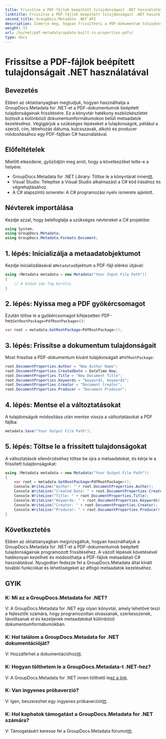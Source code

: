 ```yaml
---
title: Frissítse a PDF-fájlok beépített tulajdonságait .NET használatával
linktitle: Frissítse a PDF-fájlok beépített tulajdonságait .NET használatával
second_title: GroupDocs.Metadata .NET API
description: Ismerje meg, hogyan frissítheti a PDF-dokumentum tulajdonságait C# és GroupDocs.Metadata for .NET használatával. Módosítsa a szerzőt, a címet, a kulcsszavakat és egyebeket programozottan.
weight: 15
url: /hu/net/pdf-metadata/update-built-in-properties-pdfs/
type: docs
---
```

# Frissítse a PDF-fájlok beépített tulajdonságait .NET használatával

## Bevezetés
Ebben az oktatóanyagban megtudjuk, hogyan használhatja a GroupDocs.Metadata for .NET-et a PDF-dokumentumok beépített tulajdonságainak frissítésére. Ez a könyvtár hatékony eszközkészletet biztosít a különböző dokumentumformátumokon belüli metaadatok kezeléséhez. Végigjárjuk a szükséges lépéseket a tulajdonságok, például a szerző, cím, létrehozás dátuma, kulcsszavak, alkotó és producer módosításához egy PDF-fájlban C# használatával.
## Előfeltételek
Mielőtt elkezdené, győződjön meg arról, hogy a következőket tette-e a helyére:
-  GroupDocs.Metadata for .NET Library: Töltse le a könyvtárat innen[itt](https://releases.groupdocs.com/metadata/net/).
- Visual Studio: Telepítse a Visual Studio alkalmazást a C# kód írásához és végrehajtásához.
- A C# alapszintű ismerete: A C# programozási nyelv ismerete ajánlott.

## Névterek importálása
Kezdje azzal, hogy belefoglalja a szükséges névtereket a C# projektbe:
```csharp
using System;
using GroupDocs.Metadata;
using GroupDocs.Metadata.Formats.Document;
```
## 1. lépés: Inicializálja a metaadatobjektumot
 Kezdje inicializálásával a`Metadata`objektum a PDF-fájl elérési útjával:
```csharp
using (Metadata metadata = new Metadata("Your Input File Path"))
{
    // A kódod ide fog kerülni
}
```
## 2. lépés: Nyissa meg a PDF gyökércsomagot
 Ezután töltse le a gyökércsomagot kifejezetten PDF-hez`GetRootPackage<PdfRootPackage>()`:
```csharp
var root = metadata.GetRootPackage<PdfRootPackage>();
```
## 3. lépés: Frissítse a dokumentum tulajdonságait
 Most frissítse a PDF-dokumentum kívánt tulajdonságait a`PdfRootPackage`:
```csharp
root.DocumentProperties.Author = "New Author Name";
root.DocumentProperties.CreatedDate = DateTime.Now;
root.DocumentProperties.Title = "New Document Title";
root.DocumentProperties.Keywords = "keyword1, keyword2";
root.DocumentProperties.Creator = "Document Creator";
root.DocumentProperties.Producer = "Document Producer";
```
## 4. lépés: Mentse el a változtatásokat
A tulajdonságok módosítása után mentse vissza a változtatásokat a PDF fájlba:
```csharp
metadata.Save("Your Output File Path");
```
## 5. lépés: Töltse le a frissített tulajdonságokat
A változtatások ellenőrzéséhez töltse be újra a metaadatokat, és kérje le a frissített tulajdonságokat:
```csharp
using (Metadata metadata = new Metadata("Your Output File Path"))
{
    var root = metadata.GetRootPackage<PdfRootPackage>();
    Console.WriteLine("Author: " + root.DocumentProperties.Author);
    Console.WriteLine("Created Date: " + root.DocumentProperties.CreatedDate);
    Console.WriteLine("Title: " + root.DocumentProperties.Title);
    Console.WriteLine("Keywords: " + root.DocumentProperties.Keywords);
    Console.WriteLine("Creator: " + root.DocumentProperties.Creator);
    Console.WriteLine("Producer: " + root.DocumentProperties.Producer);
}
```

## Következtetés
Ebben az oktatóanyagban megvizsgáltuk, hogyan használhatjuk a GroupDocs.Metadata for .NET-et a PDF-dokumentumok beépített tulajdonságainak programozott frissítéséhez. A vázolt lépések követésével hatékonyan kezelheti és módosíthatja a PDF-fájlok metaadatait C# használatával. Nyugodtan fedezze fel a GroupDocs.Metadata által kínált további funkciókat és lehetőségeket az átfogó metaadatok kezeléséhez.

## GYIK
### K: Mi az a GroupDocs.Metadata for .NET?
V: A GroupDocs.Metadata for .NET egy olyan könyvtár, amely lehetővé teszi a fejlesztők számára, hogy programozottan olvassanak, szerkesszenek, távolítsanak el és kezeljenek metaadatokat különböző dokumentumformátumokban.
### K: Hol találom a GroupDocs.Metadata for .NET dokumentációját?
 V: Hozzáférhet a dokumentációhoz[itt](https://tutorials.groupdocs.com/metadata/net/).
### K: Hogyan tölthetem le a GroupDocs.Metadata-t .NET-hez?
 V: A GroupDocs.Metadata for .NET innen tölthető le[ez a link](https://releases.groupdocs.com/metadata/net/).
### K: Van ingyenes próbaverzió?
 V: Igen, beszerezhet egy ingyenes próbaverziót[itt](https://releases.groupdocs.com/).
### K: Hol kaphatok támogatást a GroupDocs.Metadata for .NET számára?
 V: Támogatásért keresse fel a GroupDocs.Metadata fórumot[itt](https://forum.groupdocs.com/c/metadata/14).